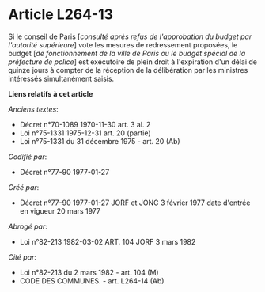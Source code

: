 # Article L264-13

Si le conseil de Paris [*consulté après refus de l'approbation du budget par l'autorité supérieure*] vote les mesures de
redressement proposées, le budget [*de fonctionnement de la ville de Paris ou le budget spécial de la préfecture de police*]
est exécutoire de plein droit à l'expiration d'un délai de quinze jours à compter de la réception de la délibération par les
ministres intéressés simultanément saisis.

**Liens relatifs à cet article**

_Anciens textes_:

  - Décret n°70-1089 1970-11-30 art. 3 al. 2
  - Loi n°75-1331 1975-12-31 art. 20 (partie)
  - Loi n°75-1331 du 31 décembre 1975 - art. 20 (Ab)

_Codifié par_:

  - Décret n°77-90 1977-01-27

_Créé par_:

  - Décret n°77-90 1977-01-27 JORF et JONC 3 février 1977 date d'entrée en vigueur 20 mars 1977

_Abrogé par_:

  - Loi n°82-213 1982-03-02 ART. 104 JORF 3 mars 1982

_Cité par_:

  - Loi n°82-213 du 2 mars 1982 - art. 104 (M)
  - CODE DES COMMUNES. - art. L264-14 (Ab)
